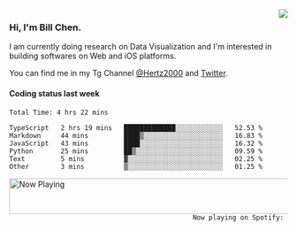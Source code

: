 <img  align="right" src="https://github-readme-stats.vercel.app/api?username=BillChen2k&show_icons=false&count_private=true&hide_title=true">

### Hi, I'm Bill Chen.

I am currently doing research on Data Visualization and I'm interested in building softwares on Web and iOS platforms.

You can find me in my Tg Channel [@Hertz2000](https://t.me/Hertz2000) and [Twitter](https://twitter.com/billchen2k).

#### Coding status last week

<!--START_SECTION:waka-->

```text
Total Time: 4 hrs 22 mins

TypeScript   2 hrs 19 mins   █████████████░░░░░░░░░░░░   52.53 %
Markdown     44 mins         ████▒░░░░░░░░░░░░░░░░░░░░   16.83 %
JavaScript   43 mins         ████░░░░░░░░░░░░░░░░░░░░░   16.32 %
Python       25 mins         ██▒░░░░░░░░░░░░░░░░░░░░░░   09.59 %
Text         5 mins          ▓░░░░░░░░░░░░░░░░░░░░░░░░   02.25 %
Other        3 mins          ▒░░░░░░░░░░░░░░░░░░░░░░░░   01.25 %
```

<!--END_SECTION:waka-->


<div>
<a href="https://spotify-now-playing.billchen2k.vercel.app/now-playing?open">
   <img align="right" src="https://spotify-now-playing.billchen2k.vercel.app/now-playing" width="540" height="64" alt="Now Playing">
</a>
</div>

<div>
<p align="right"><code>Now playing on Spotify: </code></p>
</div>

<!--
**BillChen2K/BillChen2K** is a ✨ _special_ ✨ repository because its `README.md` (this file) appears on your GitHub profile.

Here are some ideas to get you started:

- 🔭 I’m currently working on ...
- 🌱 I’m currently learning ...
- 👯 I’m looking to collaborate on ...
- 🤔 I’m looking for help with ...
- 💬 Ask me about ...
- 📫 How to reach me: ...
- 😄 Pronouns: ...
- ⚡ Fun fact: ...
-->
